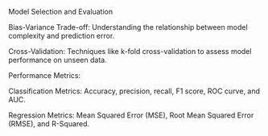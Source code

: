 Model Selection and Evaluation

Bias-Variance Trade-off: Understanding the relationship between model complexity and prediction error.

Cross-Validation: Techniques like k-fold cross-validation to assess model performance on unseen data.

Performance Metrics:

Classification Metrics: Accuracy, precision, recall, F1 score, ROC curve, and AUC.

Regression Metrics: Mean Squared Error (MSE), Root Mean Squared Error (RMSE), and R-Squared.
